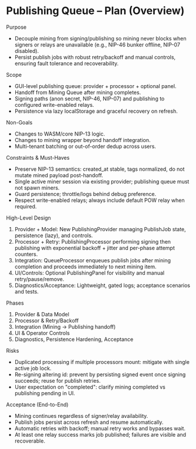 # Publishing Queue – Plan (Overview)

Purpose
- Decouple mining from signing/publishing so mining never blocks when signers or relays are unavailable (e.g., NIP-46 bunker offline, NIP-07 disabled).
- Persist publish jobs with robust retry/backoff and manual controls, ensuring fault tolerance and recoverability.

Scope
- GUI-level publishing queue: provider + processor + optional panel.
- Handoff from Mining Queue after mining completes.
- Signing paths (anon secret, NIP-46, NIP-07) and publishing to configured write-enabled relays.
- Persistence via lazy localStorage and graceful recovery on refresh.

Non-Goals
- Changes to WASM/core NIP-13 logic.
- Changes to mining wrapper beyond handoff integration.
- Multi-tenant batching or out-of-order dedup across users.

Constraints & Must-Haves
- Preserve NIP-13 semantics: created_at stable, tags normalized, do not mutate mined payload post-handoff.
- Single active miner session via existing provider; publishing queue must not spawn miners.
- Guard persistence; throttle/logs behind debug preference.
- Respect write-enabled relays; always include default POW relay when required.

High-Level Design
1) Provider + Model: New PublishingProvider managing PublishJob state, persistence (lazy), and controls.
2) Processor + Retry: PublishingProcessor performing signing then publishing with exponential backoff + jitter and per-phase attempt counters.
3) Integration: QueueProcessor enqueues publish jobs after mining completion and proceeds immediately to next mining item.
4) UI/Controls: Optional PublishingPanel for visibility and manual retry/pause/remove.
5) Diagnostics/Acceptance: Lightweight, gated logs; acceptance scenarios and tests.

Phases
1. Provider & Data Model
2. Processor & Retry/Backoff
3. Integration (Mining → Publishing handoff)
4. UI & Operator Controls
5. Diagnostics, Persistence Hardening, Acceptance

Risks
- Duplicated processing if multiple processors mount: mitigate with single active job lock.
- Re-signing altering id: prevent by persisting signed event once signing succeeds; reuse for publish retries.
- User expectation on "completed": clarify mining completed vs publishing pending in UI.

Acceptance (End-to-End)
- Mining continues regardless of signer/relay availability.
- Publish jobs persist across refresh and resume automatically.
- Automatic retries with backoff; manual retry works and bypasses wait.
- At least one relay success marks job published; failures are visible and recoverable.

